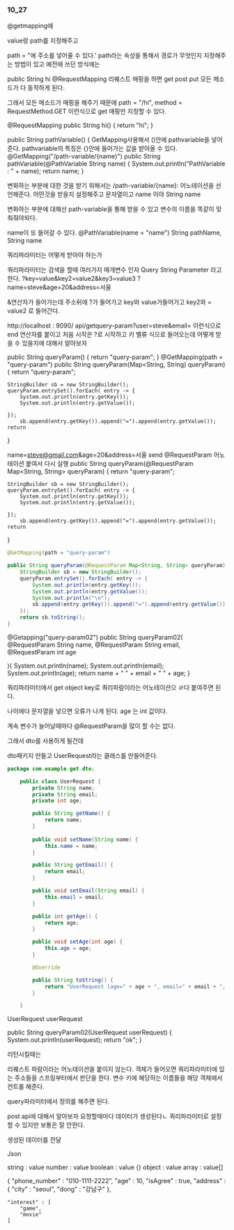 ### 10_27

@getmapping에 

value랑 path를 지정해주고 

path = "에 주소를 넣어줄 수 있다.' 
path라는 속성을 통해서 경로가 무엇인지 지정해주는 방법이 있고 
예전에 쓰던 방식에는 

public String hi
@RequestMapping 리퀘스트 매핑을 하면 get post put 모든 메소드가
다 동작하게 된다. 

그래서 모든 메소드가 매핑을 해주기 때문에 
path = "/hi", method = RequestMethod.GET 이런식으로 get 매핑만 지정할 수 있다. 

@RequestMapping 
public String hi() {
    return "hi";
}

public String pathVariable() {
GetMapping사용해서 ()안에 pathvariable을 넣어준다.
pathvariable의 특징은 
{}안에 들어가는 값을 받아올 수 있다.
@GetMapping("/path-variable/{name}")
public String pathVariable(@PathVariable String name) {
    System.out.println("PathVariable : " + name);
    return name;
}

변화하는 부분에 대한 것을 받기 위해서는 
/path-variable/{name}:
어노테이션을 선언해준다. 어떤것을 받을지 설정해주고 
문자열이고 name 이야 String name 

변화하는 부분에 대해선 path-variable을 통해 받을 수 있고 
변수의 이름을 똑같이 맞춰줘야되다. 

name이 또 들어갈 수 있다. @PathVariable(name = "name") String pathName, String name

쿼리파라미터는 어떻게 받아야 하는가 

쿼리파라미터는 검색을 할때 여러가지 매개변수 인자
Query String Parameter 라고 한다.
?key=value&key2=value2&key3=value3
?name=steve&age=20&address=서울

&연산자가 들어가는데 주소뒤에 ?가 들어가고 key와 value가들어가고 
key2와 = value2 로 들어간다. 

http://localhost : 9090/ api/getquery-param?user=steve&email=
이런식으로 end 연산자를 붙이고 
처음 시작은 ?로 시작하고 
키 벨류 식으로 들어오는데 어떻게 받을 수 있을지에 대해서 알아보자 

public String queryParam() {
    return "query-param";
}
@GetMapping(path = "query-param")
public String queryParam(Map<String, String) queryParam) {
    return "query-param";

    StringBuilder sb = new StringBuilder();
    queryParam.entrySet().forEach( entry -> {
        System.out.println(entry.getKey());
        System.out.println(entry.getValue());
        
    });
        sb.append(entry.getKey()).append("=").append(entry.getValue());
    return
}

name=steve@gmail.com&age=20&address=서울
send 
@RequestParam 어노테이션 붙여서 다시 실행
public String queryParam(@RequestParam Map<String, String> queryParam) {
    return "query-param";

    StringBuilder sb = new StringBuilder();
    queryParam.entrySet().forEach( entry -> {
        System.out.println(entry.getKey());
        System.out.println(entry.getValue());
        
    });
        sb.append(entry.getKey()).append("=").append(entry.getValue());
    return
}

```java
@GetMapping(path = "query-param")

public String queryParam(@RequestParam Map<String, String> queryParam) {
    StringBuilder sb = new StringBuilder();
    queryParam.entrySet().forEach( entry -> {
        System.out.println(entry.getKey());
        System.out.println(entry.getValue());
        System.out.println("\n");
        sb.append(entry.getKey()).append("=").append(entry.getValue());
    });
    return sb.toString();
}
```
@Getapping("query-param02")
public String queryParam02(
    @RequestParam String name,
    @RequestParam String email,
    @RequestParam int age

){
    System.out.println(name);
    System.out.println(email);
    System.out.println(age);
    return name + " " + email + " " + age;
}

쿼리파라미터에서 get object key로 쿼리파람이라는 어노테이션으 ㄹ다 붙여주면 된다. 

나이에다 문자열을 넣으면 오류가 나게 된다. 
age 는 int 값이다. 

계속 변수가 늘어날때마다 
@RequestParam을 많이 할 수는 없다. 

그래서 dto를 사용하게 될건데

dto패키지 만들고 
UserRequest라는 클래스를 만들어준다. 

```java
package com.example.get.dto;

    public class UserRequest {
        private String name;
        private String email;
        private int age;

        public String getName() {
            return name;
        }
        
        public void setName(String name) {
            this.name = name;
        }

        public String getEmail() {
            return email;
        }

        public void setEmail(String email) {
            this.email = email;
        }

        public int getAge() {
            return age;
        }

        public void setAge(int age) {
            this.age = age;
        }

        @Override

        public String toString() {
            return "UserRequest [age=" + age + ", email=" + email + ", name=" + name + "]";
        }

    }
```

UserRequest userRequest

public String queryParam02(UserRequest userRequest) {
    System.out.println(userRequest);
    return "ok";
}

리턴시킬때는 

리퀘스트 파람이라는 어노테이션을 붙이지 않는다. 
객체가 들어오면 쿼리파라미터에 있는 주소들을 스프링부터에서 판단을 한다. 
변수 키에 해당하는 이름들을 해당 객체에서 컨트롤 해준다.

query파라미터에서 정의를 해주면 된다. 

post api에 대해서 알아보자 
요청할때마다 데이터가 생성된다ㄴ
쿼리파라미터로 설정할 수 있지만 보통은 잘 안한다. 

생성된 데이터를 전달

Json 

string : value
number : value
boolean : value {}
object : value
array : value[]

{
    "phone_number" : "010-1111-2222",
    "age" : 10,
    "isAgree" : true,
    "address" : {
        "city" : "seoul",
        "dong" : "강남구"
    },

    "interest" : [
        "game",
        "movie"
    ]












































